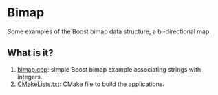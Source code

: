 # Bimap

Some examples of the Boost bimap data structure, a bi-directional map.

## What is it?

1. [bimap.cpp](bimap.cpp): simple Boost bimap example associating strings with integers.
1. [CMakeLists.txt](CMakeLists.txt): CMake file to build the applications.
